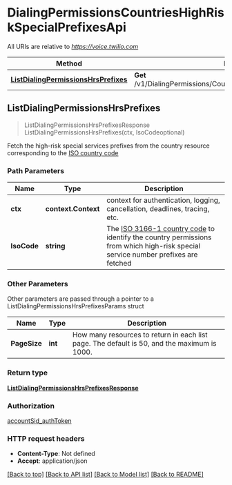 # DialingPermissionsCountriesHighRiskSpecialPrefixesApi

All URIs are relative to *https://voice.twilio.com*

Method | HTTP request | Description
------------- | ------------- | -------------
[**ListDialingPermissionsHrsPrefixes**](DialingPermissionsCountriesHighRiskSpecialPrefixesApi.md#ListDialingPermissionsHrsPrefixes) | **Get** /v1/DialingPermissions/Countries/{IsoCode}/HighRiskSpecialPrefixes | 



## ListDialingPermissionsHrsPrefixes

> ListDialingPermissionsHrsPrefixesResponse ListDialingPermissionsHrsPrefixes(ctx, IsoCodeoptional)



Fetch the high-risk special services prefixes from the country resource corresponding to the [ISO country code](https://en.wikipedia.org/wiki/ISO_3166-1_alpha-2)

### Path Parameters


Name | Type | Description
------------- | ------------- | -------------
**ctx** | **context.Context** | context for authentication, logging, cancellation, deadlines, tracing, etc.
**IsoCode** | **string** | The [ISO 3166-1 country code](https://en.wikipedia.org/wiki/ISO_3166-1_alpha-2) to identify the country permissions from which high-risk special service number prefixes are fetched

### Other Parameters

Other parameters are passed through a pointer to a ListDialingPermissionsHrsPrefixesParams struct


Name | Type | Description
------------- | ------------- | -------------
**PageSize** | **int** | How many resources to return in each list page. The default is 50, and the maximum is 1000.

### Return type

[**ListDialingPermissionsHrsPrefixesResponse**](ListDialingPermissionsHrsPrefixesResponse.md)

### Authorization

[accountSid_authToken](../README.md#accountSid_authToken)

### HTTP request headers

- **Content-Type**: Not defined
- **Accept**: application/json

[[Back to top]](#) [[Back to API list]](../README.md#documentation-for-api-endpoints)
[[Back to Model list]](../README.md#documentation-for-models)
[[Back to README]](../README.md)

